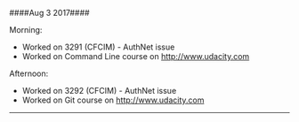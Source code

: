 ####Aug 3 2017####

Morning:  
  - Worked on 3291 (CFCIM) - AuthNet issue
  - Worked on Command Line course on http://www.udacity.com

Afternoon:  
  - Worked on 3292 (CFCIM) - AuthNet issue
  - Worked on Git course on http://www.udacity.com
***
